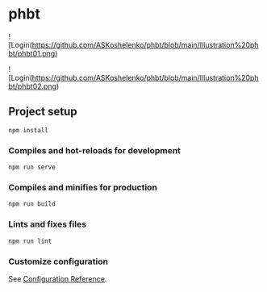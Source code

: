 # phbt
![Login(https://github.com/ASKoshelenko/phbt/blob/main/Illustration%20phbt/phbt01.png)

![Login(https://github.com/ASKoshelenko/phbt/blob/main/Illustration%20phbt/phbt02.png)


## Project setup
```
npm install
```

### Compiles and hot-reloads for development
```
npm run serve
```

### Compiles and minifies for production
```
npm run build
```

### Lints and fixes files
```
npm run lint
```

### Customize configuration
See [Configuration Reference](https://cli.vuejs.org/config/).
